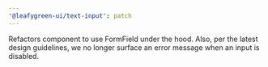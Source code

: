 ```yaml
---
'@leafygreen-ui/text-input': patch
---
```


Refactors component to use FormField under the hood. Also, per the latest design guidelines, we no longer surface an error message when an input is disabled.
